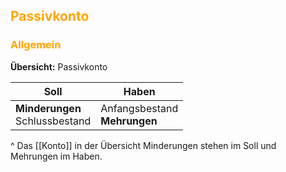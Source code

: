 ## <font color = "orange">Passivkonto</font>

### <font color = "orange">Allgemein</font>
**Übersicht:**
Passivkonto

| Soll                               | Haben                           |
| ---------------------------------- | ------------------------------- |
| **Minderungen** <br>Schlussbestand | Anfangsbestand<br>**Mehrungen** |
^ Das [[Konto]] in der Übersicht
Minderungen stehen im Soll und Mehrungen im Haben.

